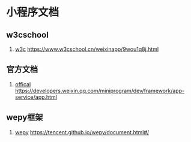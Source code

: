 # 小程序文档
## w3cschool
1. [w3c](https://www.w3cschool.cn/weixinapp/9wou1q8j.html)  https://www.w3cschool.cn/weixinapp/9wou1q8j.html
## 官方文档
1. [offical](https://developers.weixin.qq.com/miniprogram/dev/framework/app-service/app.html) https://developers.weixin.qq.com/miniprogram/dev/framework/app-service/app.html
## wepy框架
1. [wepy](https://tencent.github.io/wepy/document.html#/) https://tencent.github.io/wepy/document.html#/